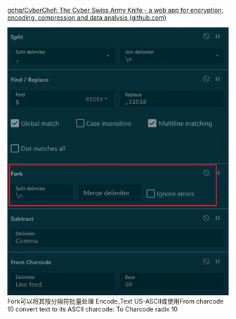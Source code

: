 [gchq/CyberChef: The Cyber Swiss Army Knife - a web app for encryption, encoding, compression and data analysis (github.com)](https://github.com/gchq/CyberChef)

![](../../attachments/Pasted%20image%2020230718192015.png)
Fork可以将其按分隔符批量处理
Encode_Text US-ASCII或使用From charcode 10
convert text to its ASCII charcode: To Charcode radix 10